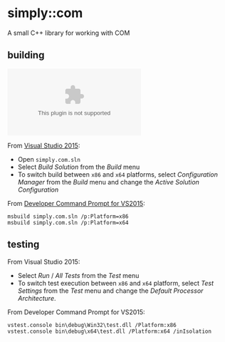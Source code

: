 # simply::com

A small C++ library for working with COM

## building

[![Build status](https://ci.appveyor.com/api/projects/status/github/olegsych/simply.com?branch=master&retina=true)](https://ci.appveyor.com/project/olegsych/simply-com/branch/master)

From [Visual Studio 2015](https://www.visualstudio.com/downloads):
- Open `simply.com.sln`
- Select _Build Solution_ from the _Build_ menu
- To switch build between `x86` and `x64` platforms, select _Configuration Manager_ from the _Build_ menu and change the _Active Solution Configuration_

From [Developer Command Prompt for VS2015](https://msdn.microsoft.com/en-us/library/ms229859.aspx):
```
msbuild simply.com.sln /p:Platform=x86
msbuild simply.com.sln /p:Platform=x64
```

## testing

From Visual Studio 2015:
- Select _Run_ / _All Tests_ from the _Test_ menu
- To switch test execution between `x86` and `x64` platform, select _Test Settings_ from the _Test_ menu and change the _Default Processor Architecture_.

From Developer Command Prompt for VS2015:
```
vstest.console bin\debug\Win32\test.dll /Platform:x86
vstest.console bin\debug\x64\test.dll /Platform:x64 /inIsolation
```